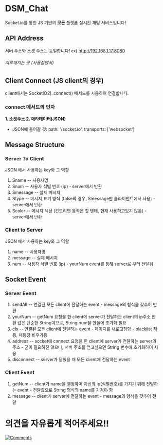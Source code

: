 # DSM_Chat
Socket.io를 통한 JS 기반의 **모든** 플렛폼 실시간 채팅 서비스입니다!
## API Address
서버 주소와 소켓 주소는 동일합니다!
ex) http://192.168.1.17:8080
###### *지루해지는 곳 (사용설명서)*
## Client Connect (JS client의 경우)
client에서는 SocketIO의
.connect() 메서드를 사용하여 연결합니다.
### connect 메서드의 인자
**1. 소켓주소**
**2. 메타데이터(JSON)**
- JSON에 들어갈 것:
  path: '/socket.io',
  transports: ['websocket']
## Message Structure
### Server To Client
JSON 에서 사용하는 key와 그 역할
1. Sname -- 사용자명
2. Snum -- 사용자 식별 번호 (ip) - server에서 반환
3. Smessage -- 실제 메시지
4. Stype -- 메시지 표기 방식 (false의 경우, Smessage만 클라이언트에서 사용) - server에서 반환
5. Scolor -- 메시지 색상 (건드리면 동작은 할 텐데, 현재 사용하고있지 않음) - server에서 반환
### Client to Server
JSON 에서 사용하는 key와 그 역할
1. name -- 사용자명
2. message -- 실제 메시지
3. num -- 사용자 식별 번호 (ip) - yourNum event를 통해 server로 부터 전달됨
## Socket Event
### Server Event
1. sendAll -- 연결된 모든 client에 전달하는 event - message의 형식을 갖추어 반환
2. yourNum -- getNum 요청을 한 client에 server가 전달하는 client의 ip주소
반환 값은 단순한 String이므로, String num을 만들어 초기화 필요
3. cls -- 연결된 모든 client에 전달하는 event - 페이지를 새로고침함 - blacklist 적용, 채팅창 비우기용
4. address -- socket에 connect 요청을 한 client에 server가 전달하는 server의 주소 - 굳이 필요하진 않으나, 서버 주소를 얻고싶으면 String 변수에 초기화하여 사용
5. disconnect -- server가 닫혔을 때 모든 client에 전달하는 event
### Client Event
1. getNum -- client가 name을 결정하며 자신의 ip(식별번호)를 가지기 위해 전달하는 event - 전달값으로 String 형식의 name를 가져야 함
2. message -- client가 server에 전달하는 event - message의 형식을 갖추어 전달

# 의견을 자유롭게 적어주세요!!
[![Comments](https://comment.injunweb.com/api/user/1408bg/svg?theme=black)](https://comment.injunweb.com/1408bg)
